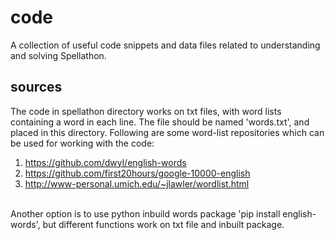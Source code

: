 # code
A collection of useful code snippets and data files related to understanding and solving Spellathon.

## sources
The code in spellathon directory works on txt files, with word lists containing a word in each line. The file should be named 'words.txt', and placed in this directory. Following are some word-list repositories which can be used for working with the code:<br>

1. https://github.com/dwyl/english-words <br>
2. https://github.com/first20hours/google-10000-english <br>
3. http://www-personal.umich.edu/~jlawler/wordlist.html <br><br>

Another option is to use python inbuild words package 'pip install english-words', but different functions work on txt file and inbuilt package.<br> 

